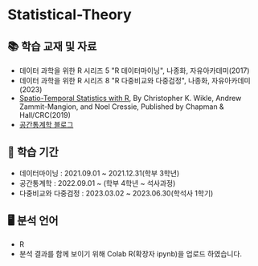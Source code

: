 # Statistical-Theory
## 📚 학습 교재 및 자료
* 데이터 과학을 위한 R 시리즈 5 "R 데이터마이닝", 나종화, 자유아카데미(2017)
* 데이터 과학을 위한 R 시리즈 8 "R 다중비교와 다중검정", 나종화, 자유아카데미(2023)
* [Spatio-Temporal Statistics with R](https://spacetimewithr.org/), By Christopher K. Wikle, Andrew Zammit-Mangion, and Noel Cressie, Published by Chapman & Hall/CRC(2019)
* [공간통계학 블로그](https://brisbane-geocommunity.netlify.app/)

## 📅 학습 기간
* 데이터마이닝 : 2021.09.01 ~ 2021.12.31(학부 3학년)
* 공간통계학 : 2022.09.01 ~ (학부 4학년 ~ 석사과정)
* 다중비교와 다중검정 : 2023.03.02 ~ 2023.06.30(학석사 1학기)


## 🖥 분석 언어
* R
* 분석 결과를 함께 보이기 위해 Colab R(확장자 ipynb)을 업로드 하였습니다.
